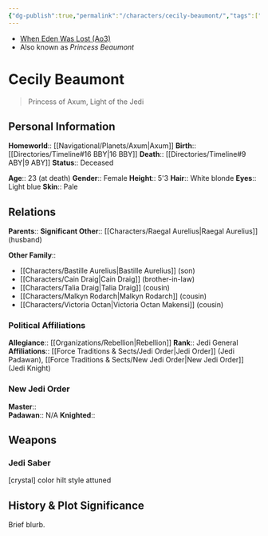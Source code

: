 ```yaml
---
{"dg-publish":true,"permalink":"/characters/cecily-beaumont/","tags":["jedi","rebellion","jediknight","newjediorder","i ii iii iv v vi vii","forcesensitive","unfinished"],"dgHomeLink":false}
---
```


- [When Eden Was Lost (Ao3)](https://archiveofourown.org/works/19334440/chapters/45992584)
- Also known as *Princess Beaumont*
# Cecily Beaumont
>Princess of Axum, Light of the Jedi

## Personal Information

**Homeworld**::  [[Navigational/Planets/Axum\|Axum]]
**Birth**::  [[Directories/Timeline#16 BBY\|16 BBY]]
**Death**::  [[Directories/Timeline#9 ABY\|9 ABY]]
**Status**::  Deceased

**Age**::  23 (at death)
**Gender**::  Female
**Height**::  5'3
**Hair**::  White blonde
**Eyes**::  Light blue
**Skin**::  Pale
## Relations

**Parents**::
**Significant Other**::  [[Characters/Raegal Aurelius\|Raegal Aurelius]] (husband)

**Other Family**::
- [[Characters/Bastille Aurelius\|Bastille Aurelius]] (son)
- [[Characters/Cain Draig\|Cain Draig]] (brother-in-law)
- [[Characters/Talia Draig\|Talia Draig]] (cousin)
- [[Characters/Malkyn Rodarch\|Malkyn Rodarch]] (cousin)
- [[Characters/Victoria Octan\|Victoria Octan Makensi]] (cousin)

### Political Affiliations

**Allegiance**:: [[Organizations/Rebellion\|Rebellion]]
**Rank**::  Jedi General
**Affiliations**::  [[Force Traditions & Sects/Jedi Order\|Jedi Order]] (Jedi Padawan), [[Force Traditions & Sects/New Jedi Order\|New Jedi Order]] (Jedi Knight)

### New Jedi Order

**Master**::  
**Padawan**::  N/A
**Knighted**::  

## Weapons

### Jedi Saber

[crystal] color hilt style attuned

## History & Plot Significance

Brief blurb.